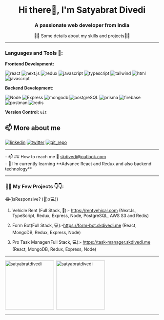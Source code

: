<h1 align="center">Hi there👋, I'm Satyabrat Divedi</h1>
<h3 align="center">A passionate web developer from India</h3>
 <p align="center" >👨‍💻 Some details about my skills and projects👨‍💻</p>
 <hr/>
<h3 align="left">Languages and Tools 🔧:</h3>

**Frontend Development:**

![react](https://img.shields.io/badge/react-1DA1F2?style=for-the-badge&logo=react&logoColor=white)
![next.js](https://img.shields.io/badge/next.js-black?style=for-the-badge&logo=next.js&logoColor=white) 
![redux](https://img.shields.io/badge/redux-764abc?style=for-the-badge&logo=redux&logoColor=white)
![javascript](https://img.shields.io/badge/javascript-yellow?style=for-the-badge&logo=javascript&logoColor=white)
![typescript](https://img.shields.io/badge/typescript-blue?style=for-the-badge&logo=typescript&logoColor=white) 
![tailwind](https://img.shields.io/badge/tailwindcss-lightblue?style=for-the-badge&logo=tailwindcss&logoColor=white) 
![html](https://img.shields.io/badge/HTML-e34c26?style=for-the-badge&logo=html5&logoColor=white)
![javascript](https://img.shields.io/badge/CSS-264de4?style=for-the-badge&logo=css3&logoColor=white)

**Backend Development:** 

![Node](https://img.shields.io/badge/node.js-026e00?style=for-the-badge&logo=node.js&logoColor=white) 
![Express](https://img.shields.io/badge/express-white?style=for-the-badge&logo=express&logoColor=black) 
![mongodb](https://img.shields.io/badge/mongodb-00684A?style=for-the-badge&logo=mongodb&logoColor=white)
![postgreSQL](https://img.shields.io/badge/PostgreSQL-6598c3?style=for-the-badge&logo=postgreSQL&logoColor=white)
![prisma](https://img.shields.io/badge/prisma-1d2148?style=for-the-badge&logo=prisma&logoColor=white)
![firebase](https://img.shields.io/badge/firebase-yellow?style=for-the-badge&logo=firebase&logoColor=white)
![postman](https://img.shields.io/badge/postman-fc6b36?style=for-the-badge&logo=postman&logoColor=white)
![redis](https://img.shields.io/badge/redis-ff4438?style=for-the-badge&logo=redis&logoColor=white)

**Version Control:** `Git`

## 📫 More about me
[![linkedin](https://img.shields.io/badge/linkedin-0A66C2?style=for-the-badge&logo=linkedin&logoColor=white)](https://www.linkedin.com/in/satyabrat-divedi-a3555a183/)
[![twitter](https://img.shields.io/badge/twitter-1DA1F2?style=for-the-badge&logo=twitter&logoColor=white)](https://x.com/Satyabratd5605)
[![git_repo](https://img.shields.io/badge/git_repo-black?style=for-the-badge&logo=github&logoColor=white)](https://github.com/SatyabratDivedi?tab=repositories)


 <hr/>
- 📫 ## How to reach me  
📧 <a href="mailto:skdivedi@outlook.com">skdivedi@outlook.com</a> <br/>
- 🌱 I’m currently learning **Advance React and Redux and also backend technology**



 <hr></hr>

 <h3 align="left">👨‍💻 My Few Projects 👇👇:</h3> 
😂{isResponsive? (📱):(💻)}

1. Vehicle Rent (Full Stack, 📱):- https://rentvehical.com (NextJs, TypeScript, Redux, Express, Node, PostgreSQL, AWS S3 and Redis)

2. Form Bot(Full Stack, 💻):-https://form-bot.skdivedi.me (React, MongoDB, Redux, Express, Node)

3. Pro Task Manager(Full Stack, 💻):- https://task-manager.skdivedi.me  (React, MongoDB, Redux, Express, Node)

<hr/>
      
      

<p><img height="160px" align="left" src="https://github-readme-stats.vercel.app/api/top-langs?username=satyabratdivedi&show_icons=true&locale=en&layout=compact" alt="satyabratdivedi" /></p>

<p>&nbsp;<img height="160px" src="https://github-readme-stats.vercel.app/api?username=satyabratdivedi&show_icons=true&locale=en" alt="satyabratdivedi" /></p>

  <hr></hr>
